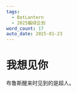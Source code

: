 ```yaml
---
tags:
  - BatLantern
  - 2025蝙绿企划
word_count: 17
auto_date: 2025-01-23
---
```


# 我想见你

布鲁斯醒来时见到的是超人。
